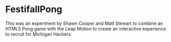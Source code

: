 FestifallPong
=============
This was an experiment by Shawn Cooper and Matt Stewart to combine an HTML5 Pong game with the Leap Motion to create an interactive experience to recruit for Michigan Hackers.  
